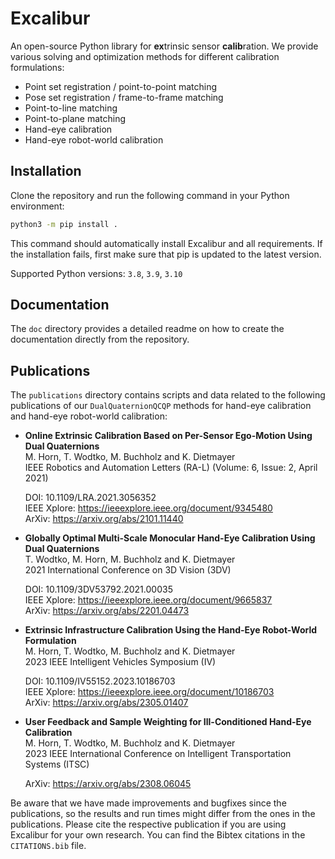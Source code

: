 # Excalibur

An open-source Python library for **ex**trinsic sensor **calib**ration.
We provide various solving and optimization methods for different calibration formulations:

 * Point set registration / point-to-point matching
 * Pose set registration / frame-to-frame matching
 * Point-to-line matching
 * Point-to-plane matching
 * Hand-eye calibration
 * Hand-eye robot-world calibration


## Installation

Clone the repository and run the following command in your Python environment:

```bash
python3 -m pip install .
```

This command should automatically install Excalibur and all requirements.
If the installation fails, first make sure that pip is updated to the latest version.

Supported Python versions: `3.8`, `3.9`, `3.10`


## Documentation

The `doc` directory provides a detailed readme on how to create the documentation directly from the repository.


## Publications

The `publications` directory contains scripts and data related to the following publications of our `DualQuaternionQCQP` methods for hand-eye calibration and hand-eye robot-world calibration:

  * **Online Extrinsic Calibration Based on Per-Sensor Ego-Motion Using Dual Quaternions**  
    M. Horn, T. Wodtko, M. Buchholz and K. Dietmayer  
    IEEE Robotics and Automation Letters (RA-L) (Volume: 6, Issue: 2, April 2021)

    DOI: 10.1109/LRA.2021.3056352  
    IEEE Xplore: https://ieeexplore.ieee.org/document/9345480  
    ArXiv: https://arxiv.org/abs/2101.11440

  * **Globally Optimal Multi-Scale Monocular Hand-Eye Calibration Using Dual Quaternions**  
    T. Wodtko, M. Horn, M. Buchholz and K. Dietmayer  
    2021 International Conference on 3D Vision (3DV)

    DOI: 10.1109/3DV53792.2021.00035  
    IEEE Xplore: https://ieeexplore.ieee.org/document/9665837  
    ArXiv: https://arxiv.org/abs/2201.04473

  * **Extrinsic Infrastructure Calibration Using the Hand-Eye Robot-World Formulation**  
    M. Horn, T. Wodtko, M. Buchholz and K. Dietmayer  
    2023 IEEE Intelligent Vehicles Symposium (IV)

    DOI: 10.1109/IV55152.2023.10186703  
    IEEE Xplore: https://ieeexplore.ieee.org/document/10186703  
    ArXiv: https://arxiv.org/abs/2305.01407

  * **User Feedback and Sample Weighting for Ill-Conditioned Hand-Eye Calibration**  
    M. Horn, T. Wodtko, M. Buchholz and K. Dietmayer  
    2023 IEEE International Conference on Intelligent Transportation Systems (ITSC)  

    ArXiv: https://arxiv.org/abs/2308.06045

Be aware that we have made improvements and bugfixes since the publications, so the results and run times might differ from the ones in the publications.
Please cite the respective publication if you are using Excalibur for your own research.
You can find the Bibtex citations in the `CITATIONS.bib` file.
